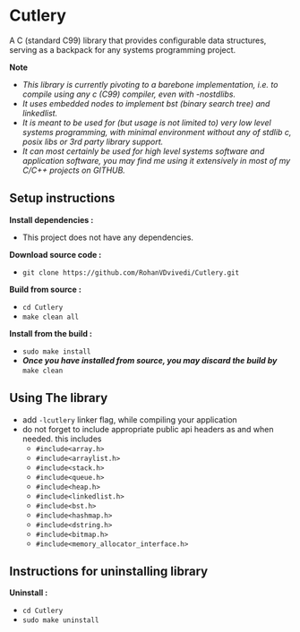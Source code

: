 # Cutlery
A C (standard C99) library that provides configurable data structures, serving as a backpack for any systems programming project.

**Note**
 * *This library is currently pivoting to a barebone implementation, i.e. to compile using any c (C99) compiler, even with -nostdlibs.*
 * *It uses embedded nodes to implement bst (binary search tree) and linkedlist.*
 * *It is meant to be used for (but usage is not limited to) very low level systems programming, with minimal environment without any of stdlib c, posix libs or 3rd party library support.*
 * *It can most certainly be used for high level systems software and application software, you may find me using it extensively in most of my C/C++ projects on GITHUB.*

## Setup instructions
**Install dependencies :**
 * This project does not have any dependencies.

**Download source code :**
 * `git clone https://github.com/RohanVDvivedi/Cutlery.git`

**Build from source :**
 * `cd Cutlery`
 * `make clean all`

**Install from the build :**
 * `sudo make install`
 * ***Once you have installed from source, you may discard the build by*** `make clean`

## Using The library
 * add `-lcutlery` linker flag, while compiling your application
 * do not forget to include appropriate public api headers as and when needed. this includes
   * `#include<array.h>`
   * `#include<arraylist.h>`
   * `#include<stack.h>`
   * `#include<queue.h>`
   * `#include<heap.h>`
   * `#include<linkedlist.h>`
   * `#include<bst.h>`
   * `#include<hashmap.h>`
   * `#include<dstring.h>`
   * `#include<bitmap.h>`
   * `#include<memory_allocator_interface.h>`

## Instructions for uninstalling library

**Uninstall :**
 * `cd Cutlery`
 * `sudo make uninstall`
